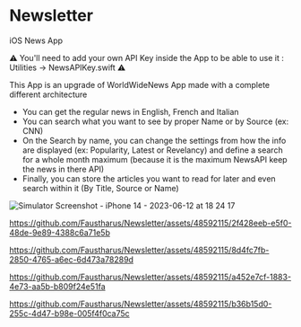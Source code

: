 # Newsletter
iOS News App 

⚠️ You'll need to add your own API Key inside the App to be able to use it : Utilities -> NewsAPIKey.swift ⚠️

This App is an upgrade of WorldWideNews App made with a complete different architecture 

- You can get the regular news in English, French and Italian
- You can search what you want to see by proper Name or by Source (ex: CNN)
- On the Search by name, you can change the settings from how the info are displayed (ex: Popularity, Latest or Revelancy) and define a search for a whole month maximum (because it is the maximum NewsAPI keep the news in there API)
- Finally, you can store the articles you want to read for later and even search within it (By Title, Source or Name)

![Simulator Screenshot - iPhone 14 - 2023-06-12 at 18 24 17](https://github.com/Faustharus/Newsletter/assets/48592115/57ce85e3-edd7-45a9-9a30-460fd4a090f5)

https://github.com/Faustharus/Newsletter/assets/48592115/2f428eeb-e5f0-48de-9e89-4388c6a71e5b



https://github.com/Faustharus/Newsletter/assets/48592115/8d4fc7fb-2850-4765-a6ec-6d473a78289d



https://github.com/Faustharus/Newsletter/assets/48592115/a452e7cf-1883-4e73-aa5b-b809f24e51fa



https://github.com/Faustharus/Newsletter/assets/48592115/b36b15d0-255c-4d47-b98e-005f4f0ca75c


